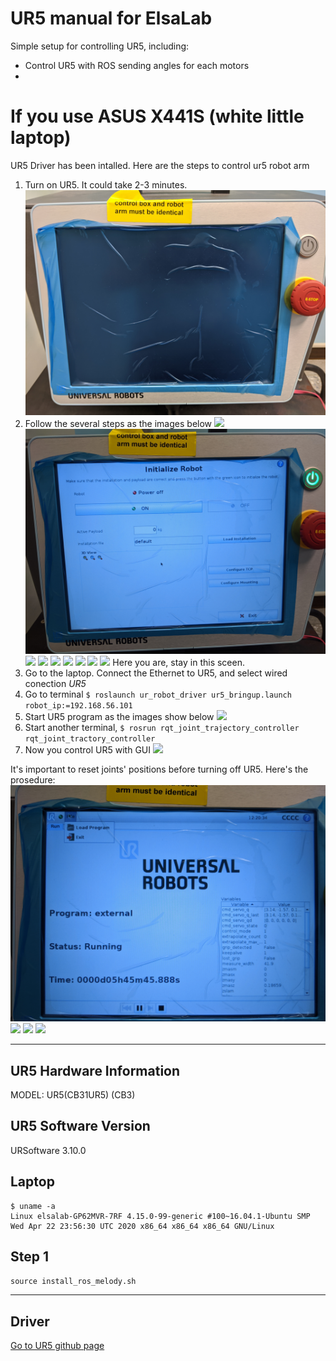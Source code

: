 # UR5 manual for ElsaLab
Simple setup for controlling UR5, including:
* Control UR5 with ROS sending angles for each motors
* 

# If you use ASUS X441S (white little laptop)
UR5 Driver has been intalled.
Here are the steps to control ur5 robot arm
1. Turn on UR5. It could take 2-3 minutes.
![](photos/IMG_20200519_180527.jpg "")
2. Follow the several steps as the images below
![](photos/IMG_20200519_180720.jpg "")
![](photos/IMG_20200519_180736.jpg "")
![](photos/IMG_20200519_180743.jpg "")
![](photos/IMG_20200519_180752.jpg "")
![](photos/IMG_20200519_180757.jpg "")
![](photos/IMG_20200519_180807.jpg "")
![](photos/IMG_20200519_180819.jpg "")
![](photos/IMG_20200519_180825.jpg "")
![](photos/IMG_20200519_180834.jpg "")
Here you are, stay in this sceen.
3. Go to the laptop. Connect the Ethernet to UR5, and select wired conection *UR5*
4. Go to terminal `$ roslaunch ur_robot_driver ur5_bringup.launch robot_ip:=192.168.56.101
`
5. Start UR5 program as the images show below
![](photos/IMG_20200519_181202.jpg "")
6. Start another terminal, `$ rosrun rqt_joint_trajectory_controller rqt_joint_tractory_controller
`
7. Now you control UR5 with GUI
![](photos/Screenshot_from_2020-05-19_18-14-49.jpg "")

It's important to reset joints' positions before turning off UR5. Here's the prosedure:
![](photos/IMG_20200519_181734.jpg "")
![](photos/IMG_20200519_181745.jpg "")
![](photos/IMG_20200519_181751.jpg "")
![](photos/IMG_20200519_181755.jpg "")

---
## UR5 Hardware Information
MODEL: UR5(CB31UR5) (CB3)

## UR5 Software Version
URSoftware 3.10.0

## Laptop
```
$ uname -a
Linux elsalab-GP62MVR-7RF 4.15.0-99-generic #100~16.04.1-Ubuntu SMP Wed Apr 22 23:56:30 UTC 2020 x86_64 x86_64 x86_64 GNU/Linux
```

## Step 1
`source install_ros_melody.sh`

---
## Driver
[Go to UR5 github page](https://github.com/UniversalRobots/Universal_Robots_ROS_Driver)

